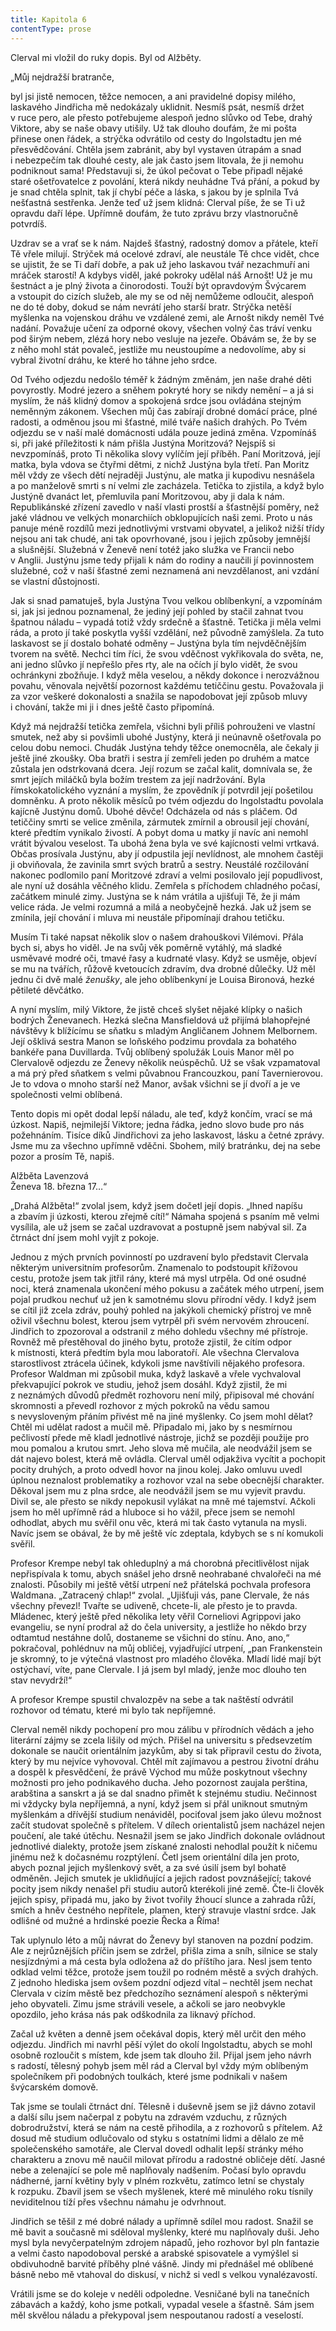 ```yaml
---
title: Kapitola 6
contentType: prose
---
```


<section>

Clerval mi vložil do ruky dopis. Byl od Alžběty.

</section>

<section>

„Můj nejdražší bratranče,

byl jsi jistě nemocen, těžce nemocen, a ani pravidelné dopisy milého, laskavého Jindřicha mě nedokázaly uklidnit. Nesmíš psát, nesmíš držet v ruce pero, ale přesto potřebujeme alespoň jedno slůvko od Tebe, drahý Viktore, aby se naše obavy utišily. Už tak dlouho doufám, že mi pošta přinese onen řádek, a strýčka odvrátilo od cesty do Ingolstadtu jen mé přesvědčování. Chtěla jsem zabránit, aby byl vystaven útrapám a snad i nebezpečím tak dlouhé cesty, ale jak často jsem litovala, že ji nemohu podniknout sama! Představuji si, že úkol pečovat o Tebe připadl nějaké staré ošetřovatelce z povolání, která nikdy neuhádne Tvá přání, a pokud by je snad chtěla splnit, tak jí chybí péče a láska, s jakou by je splnila Tvá nešťastná sestřenka. Jenže teď už jsem klidná: Clerval píše, že se Ti už opravdu daří lépe. Upřímně doufám, že tuto zprávu brzy vlastnoručně potvrdíš.

Uzdrav se a vrať se k nám. Najdeš šťastný, radostný domov a přátele, kteří Tě vřele milují. Strýček má ocelové zdraví, ale neustále Tě chce vidět, chce se ujistit, že se Ti daří dobře, a pak už jeho laskavou tvář nezachmuří ani mráček starostí! A kdybys viděl, jaké pokroky udělal náš Arnošt! Už je mu šestnáct a je plný života a činorodosti. Touží být opravdovým Švýcarem a vstoupit do cizích služeb, ale my se od něj nemůžeme odloučit, alespoň ne do té doby, dokud se nám nevrátí jeho starší bratr. Strýčka netěší myšlenka na vojenskou dráhu ve vzdálené zemi, ale Arnošt nikdy neměl Tvé nadání. Považuje učení za odporné okovy, všechen volný čas tráví venku pod širým nebem, zlézá hory nebo vesluje na jezeře. Obávám se, že by se z něho mohl stát povaleč, jestliže mu neustoupíme a nedovolíme, aby si vybral životní dráhu, ke které ho táhne jeho srdce.

Od Tvého odjezdu nedošlo téměř k žádným změnám, jen naše drahé děti povyrostly. Modré jezero a sněhem pokryté hory se nikdy nemění – a já si myslím, že náš klidný domov a spokojená srdce jsou ovládána stejným neměnným zákonem. Všechen můj čas zabírají drobné domácí práce, plné radosti, a odměnou jsou mi šťastné, milé tváře našich drahých. Po Tvém odjezdu se v naší malé domácnosti udála pouze jediná změna. Vzpomínáš si, při jaké příležitosti k nám přišla Justýna Moritzová? Nejspíš si nevzpomínáš, proto Ti několika slovy vylíčím její příběh. Paní Moritzová, její matka, byla vdova se čtyřmi dětmi, z nichž Justýna byla třetí. Pan Moritz měl vždy ze všech dětí nejraději Justýnu, ale matka ji kupodivu nesnášela a po manželově smrti s ní velmi zle zacházela. Tetička to zjistila, a když bylo Justýně dvanáct let, přemluvila paní Moritzovou, aby ji dala k nám. Republikánské zřízení zavedlo v naší vlasti prostší a šťastnější poměry, než jaké vládnou ve velkých monarchiích obklopujících naši zemi. Proto u nás panuje méně rozdílů mezi jednotlivými vrstvami obyvatel, a jelikož nižší třídy nejsou ani tak chudé, ani tak opovrhované, jsou i jejich způsoby jemnější a slušnější. Služebná v Ženevě není totéž jako služka ve Francii nebo v Anglii. Justýnu jsme tedy přijali k nám do rodiny a naučili jí povinnostem služebné, což v naší šťastné zemi neznamená ani nevzdělanost, ani vzdání se vlastní důstojnosti.

Jak si snad pamatuješ, byla Justýna Tvou velkou oblíbenkyní, a vzpomínám si, jak jsi jednou poznamenal, že jediný její pohled by stačil zahnat tvou špatnou náladu – vypadá totiž vždy srdečně a šťastně. Tetička ji měla velmi ráda, a proto jí také poskytla vyšší vzdělání, než původně zamýšlela. Za tuto laskavost se jí dostalo bohaté odměny – Justýna byla tím nejvděčnějším tvorem na světě. Nechci tím říci, že svou vděčnost vykřikovala do světa, ne, ani jedno slůvko jí nepřešlo přes rty, ale na očích jí bylo vidět, že svou ochránkyni zbožňuje. I když měla veselou, a někdy dokonce i nerozvážnou povahu, věnovala největší pozornost každému tetiččinu gestu. Považovala ji za vzor veškeré dokonalosti a snažila se napodobovat její způsob mluvy i chování, takže mi ji i dnes ještě často připomíná.

Když má nejdražší tetička zemřela, všichni byli příliš pohrouženi ve vlastní smutek, než aby si povšimli ubohé Justýny, která ji neúnavně ošetřovala po celou dobu nemoci. Chudák Justýna tehdy těžce onemocněla, ale čekaly ji ještě jiné zkoušky. Oba bratři i sestra jí zemřeli jeden po druhém a matce zůstala jen odstrkovaná dcera. Její rozum se začal kalit, domnívala se, že smrt jejích miláčků byla božím trestem za její nadržování. Byla římskokatolického vyznání a myslím, že zpovědník jí potvrdil její pošetilou domněnku. A proto několik měsíců po tvém odjezdu do Ingolstadtu povolala kajícně Justýnu domů. Ubohé děvče! Odcházela od nás s pláčem. Od tetiččiny smrti se velice změnila, zármutek zmírnil a obrousil její chování, které předtím vynikalo živostí. A pobyt doma u matky jí navíc ani nemohl vrátit bývalou veselost. Ta ubohá žena byla ve své kajícnosti velmi vrtkavá. Občas prosívala Justýnu, aby jí odpustila její nevlídnost, ale mnohem častěji ji obviňovala, že zavinila smrt svých bratrů a sestry. Neustálé rozčilování nakonec podlomilo paní Moritzové zdraví a velmi posilovalo její popudlivost, ale nyní už dosáhla věčného klidu. Zemřela s příchodem chladného počasí, začátkem minulé zimy. Justýna se k nám vrátila a ujišťuji Tě, že ji mám velice ráda. Je velmi rozumná a milá a neobyčejně hezká. Jak už jsem se zmínila, její chování i mluva mi neustále připomínají drahou tetičku.

Musím Ti také napsat několik slov o našem drahouškovi Vilémovi. Přála bych si, abys ho viděl. Je na svůj věk poměrně vytáhlý, má sladké usměvavé modré oči, tmavé řasy a kudrnaté vlasy. Když se usměje, objeví se mu na tvářích, růžově kvetoucích zdravím, dva drobné důlečky. Už měl jednu či dvě malé _ženušky_, ale jeho oblíbenkyní je Louisa Bironová, hezké pětileté děvčátko.

A nyní myslím, milý Viktore, že jistě chceš slyšet nějaké klípky o našich bodrých Ženevanech. Hezká slečna Mansfieldová už přijímá blahopřejné návštěvy k blížícímu se sňatku s mladým Angličanem Johnem Melbornem. Její ošklivá sestra Manon se loňského podzimu provdala za bohatého bankéře pana Duvillarda. Tvůj oblíbený spolužák Louis Manor měl po Clervalově odjezdu ze Ženevy několik neúspěchů. Už se však vzpamatoval a má prý před sňatkem s velmi půvabnou Francouzkou, paní Tavernierovou. Je to vdova o mnoho starší než Manor, avšak všichni se jí dvoří a je ve společnosti velmi oblíbená.

Tento dopis mi opět dodal lepší náladu, ale teď, když končím, vrací se má úzkost. Napiš, nejmilejší Viktore; jedna řádka, jedno slovo bude pro nás požehnáním. Tisíce díků Jindřichovi za jeho laskavost, lásku a četné zprávy. Jsme mu za všechno upřímně vděčni. Sbohem, milý bratránku, dej na sebe pozor a prosím Tě, napiš.

Alžběta Lavenzová  
Ženeva 18. března 17…“

„Drahá Alžběta!“ zvolal jsem, když jsem dočetl její dopis. „Ihned napíšu a zbavím ji úzkosti, kterou zřejmě cítí!“ Námaha spojená s psaním mě velmi vysílila, ale už jsem se začal uzdravovat a postupně jsem nabýval sil. Za čtrnáct dní jsem mohl vyjít z pokoje.

Jednou z mých prvních povinností po uzdravení bylo představit Clervala některým universitním profesorům. Znamenalo to podstoupit křížovou cestu, protože jsem tak jitřil rány, které má mysl utrpěla. Od oné osudné noci, která znamenala ukončení mého pokusu a začátek mého utrpení, jsem pojal prudkou nechuť už jen k samotnému slovu přírodní vědy. I když jsem se cítil již zcela zdráv, pouhý pohled na jakýkoli chemický přístroj ve mně oživil všechnu bolest, kterou jsem vytrpěl při svém nervovém zhroucení. Jindřich to zpozoroval a odstranil z mého dohledu všechny mé přístroje. Rovněž mě přestěhoval do jiného bytu, protože zjistil, že cítím odpor k místnosti, která předtím byla mou laboratoří. Ale všechna Clervalova starostlivost ztrácela účinek, kdykoli jsme navštívili nějakého profesora. Profesor Waldman mi způsobil muka, když laskavě a vřele vychvaloval překvapující pokrok ve studiu, jehož jsem dosáhl. Když zjistil, že mi z neznámých důvodů předmět rozhovoru není milý, připisoval mé chování skromnosti a převedl rozhovor z mých pokroků na vědu samou s nevysloveným přáním přivést mě na jiné myšlenky. Co jsem mohl dělat? Chtěl mi udělat radost a mučil mě. Připadalo mi, jako by s nesmírnou pečlivostí přede mě kladl jednotlivé nástroje, jichž se později použije pro mou pomalou a krutou smrt. Jeho slova mě mučila, ale neodvážil jsem se dát najevo bolest, která mě ovládla. Clerval uměl odjakživa vycítit a pochopit pocity druhých, a proto odvedl hovor na jinou kolej. Jako omluvu uvedl úplnou neznalost problematiky a rozhovor vzal na sebe obecnější charakter. Děkoval jsem mu z plna srdce, ale neodvážil jsem se mu vyjevit pravdu. Divil se, ale přesto se nikdy nepokusil vylákat na mně mé tajemství. Ačkoli jsem ho měl upřímně rád a hluboce si ho vážil, přece jsem se nemohl odhodlat, abych mu svěřil onu věc, která mi tak často vytanula na mysli. Navíc jsem se obával, že by mě ještě víc zdeptala, kdybych se s ní komukoli svěřil.

Profesor Krempe nebyl tak ohleduplný a má chorobná přecitlivělost nijak nepřispívala k tomu, abych snášel jeho drsně ne­ohrabané chvalořeči na mé znalosti. Působily mi ještě větší utrpení než přátelská pochvala profesora Waldmana. „Zatracený chlap!“ zvolal. „Ujišťuji vás, pane Clervale, že nás všechny převezl! Tvařte se udiveně, chcete-li, ale přesto je to pravda. Mládenec, který ještě před několika lety věřil Corneliovi Agrippovi jako evangeliu, se nyní prodral až do čela university, a jestliže ho někdo brzy odtamtud nestáhne dolů, dostaneme se všichni do stínu. Ano, ano,“ pokračoval, pohlédnuv na můj obličej, vyjadřující utrpení, „pan Frankenstein je skromný, to je výtečná vlastnost pro mladého člověka. Mladí lidé mají být ostýchaví, víte, pane Clervale. I já jsem byl mladý, jenže moc dlouho ten stav nevydrží!“

A profesor Krempe spustil chvalozpěv na sebe a tak naštěstí odvrátil rozhovor od tématu, které mi bylo tak nepříjemné.

Clerval neměl nikdy pochopení pro mou zálibu v přírodních vědách a jeho literární zájmy se zcela lišily od mých. Přišel na universitu s předsevzetím dokonale se naučit orientálním jazykům, aby si tak připravil cestu do života, který by mu nejvíce vyhovoval. Chtěl mít zajímavou a pestrou životní dráhu a dospěl k přesvědčení, že právě Východ mu může poskytnout všechny možnosti pro jeho podnikavého ducha. Jeho pozornost zaujala perština, arabština a sanskrt a já se dal snadno přimět k stejnému studiu. Nečinnost mi vždycky byla nepříjemná, a nyní, když jsem si přál uniknout smutným myšlenkám a dřívější studium nenáviděl, pociťoval jsem jako úlevu možnost začít studovat společně s přítelem. V dílech orientalistů jsem nacházel nejen poučení, ale také útěchu. Nesnažil jsem se jako Jindřich dokonale ovládnout jednotlivé dialekty, protože jsem získané znalosti nehodlal použít k ničemu jinému než k dočasnému rozptýlení. Četl jsem orientální díla jen proto, abych poznal jejich myšlenkový svět, a za své úsilí jsem byl bohatě odměněn. Jejich smutek je uklidňující a jejich radost povznášející; takové pocity jsem nikdy nenašel při studiu autorů kterékoli jiné země. Čte-li člověk jejich spisy, připadá mu, jako by život tvořily žhoucí slunce a zahrada růží, smích a hněv čestného nepřítele, plamen, který stravuje vlastní srdce. Jak odlišné od mužné a hrdinské poezie Řecka a Říma!

Tak uplynulo léto a můj návrat do Ženevy byl stanoven na pozdní podzim. Ale z nejrůznějších příčin jsem se zdržel, přišla zima a sníh, silnice se staly nesjízdnými a má cesta byla odložena až do příštího jara. Nesl jsem tento odklad velmi těžce, protože jsem toužil po rodném městě a svých drahých. Z jednoho hlediska jsem ovšem pozdní odjezd vítal – nechtěl jsem nechat Clervala v cizím městě bez předchozího seznámení alespoň s některými jeho obyvateli. Zimu jsme strávili vesele, a ačkoli se jaro neobvykle opozdilo, jeho krása nás pak odškodnila za liknavý příchod.

Začal už květen a denně jsem očekával dopis, který měl určit den mého odjezdu. Jindřich mi navrhl pěší výlet do okolí Ingolstadtu, abych se mohl osobně rozloučit s místem, kde jsem tak dlouho žil. Přijal jsem jeho návrh s radostí, tělesný pohyb jsem měl rád a Clerval byl vždy mým oblíbeným společníkem při podobných toulkách, které jsme podnikali v našem švýcarském domově.

Tak jsme se toulali čtrnáct dní. Tělesně i duševně jsem se již dávno zotavil a další sílu jsem načerpal z pobytu na zdravém vzduchu, z různých dobrodružství, která se nám na cestě přihodila, a z rozhovorů s přítelem. Až dosud mě studium odlučovalo od styku s ostatními lidmi a dělalo ze mě společenského samotáře, ale Clerval dovedl odhalit lepší stránky mého charakteru a znovu mě naučil milovat přírodu a radostné obličeje dětí. Jasné nebe a zelenající se pole mě naplňovaly nadšením. Počasí bylo opravdu nádherné, jarní květiny byly v plném rozkvětu, zatímco letní se chystaly k rozpuku. Zbavil jsem se všech myšlenek, které mě minulého roku tísnily neviditelnou tíží přes všechnu námahu je odvrhnout.

Jindřich se těšil z mé dobré nálady a upřímně sdílel mou radost. Snažil se mě bavit a současně mi sděloval myšlenky, které mu naplňovaly duši. Jeho mysl byla nevyčerpatelným zdrojem nápadů, jeho rozhovor byl pln fantazie a velmi často napodoboval perské a arabské spisovatele a vymýšlel si obdivuhodně barvité příběhy plné vášně. Jindy mi přednášel mé oblíbené básně nebo mě vtahoval do diskusí, v nichž si vedl s velkou vynalézavostí.

Vrátili jsme se do koleje v neděli odpoledne. Vesničané byli na tanečních zábavách a každý, koho jsme potkali, vypadal vesele a šťastně. Sám jsem měl skvělou náladu a překypoval jsem nespoutanou radostí a veselostí.

</section>
